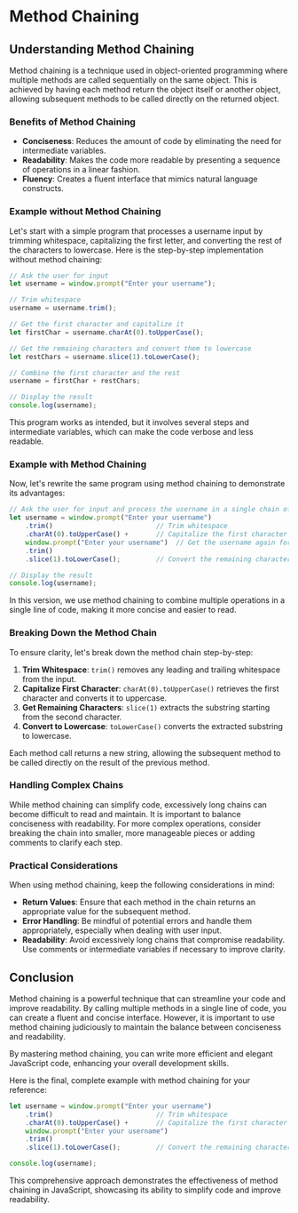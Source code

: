 # Method Chaining

## Understanding Method Chaining

Method chaining is a technique used in object-oriented programming where multiple methods are called sequentially on the same object. This is achieved by having each method return the object itself or another object, allowing subsequent methods to be called directly on the returned object.

### Benefits of Method Chaining

- **Conciseness**: Reduces the amount of code by eliminating the need for intermediate variables.
- **Readability**: Makes the code more readable by presenting a sequence of operations in a linear fashion.
- **Fluency**: Creates a fluent interface that mimics natural language constructs.

### Example without Method Chaining

Let's start with a simple program that processes a username input by trimming whitespace, capitalizing the first letter, and converting the rest of the characters to lowercase. Here is the step-by-step implementation without method chaining:

```javascript
// Ask the user for input
let username = window.prompt("Enter your username");

// Trim whitespace
username = username.trim();

// Get the first character and capitalize it
let firstChar = username.charAt(0).toUpperCase();

// Get the remaining characters and convert them to lowercase
let restChars = username.slice(1).toLowerCase();

// Combine the first character and the rest
username = firstChar + restChars;

// Display the result
console.log(username);
```

This program works as intended, but it involves several steps and intermediate variables, which can make the code verbose and less readable.

### Example with Method Chaining

Now, let's rewrite the same program using method chaining to demonstrate its advantages:

```javascript
// Ask the user for input and process the username in a single chain of methods
let username = window.prompt("Enter your username")
    .trim()                          // Trim whitespace
    .charAt(0).toUpperCase() +       // Capitalize the first character
    window.prompt("Enter your username")  // Get the username again for chaining
    .trim()
    .slice(1).toLowerCase();         // Convert the remaining characters to lowercase

// Display the result
console.log(username);
```

In this version, we use method chaining to combine multiple operations in a single line of code, making it more concise and easier to read.

### Breaking Down the Method Chain

To ensure clarity, let's break down the method chain step-by-step:

1. **Trim Whitespace**: `trim()` removes any leading and trailing whitespace from the input.
2. **Capitalize First Character**: `charAt(0).toUpperCase()` retrieves the first character and converts it to uppercase.
3. **Get Remaining Characters**: `slice(1)` extracts the substring starting from the second character.
4. **Convert to Lowercase**: `toLowerCase()` converts the extracted substring to lowercase.

Each method call returns a new string, allowing the subsequent method to be called directly on the result of the previous method.

### Handling Complex Chains

While method chaining can simplify code, excessively long chains can become difficult to read and maintain. It is important to balance conciseness with readability. For more complex operations, consider breaking the chain into smaller, more manageable pieces or adding comments to clarify each step.

### Practical Considerations

When using method chaining, keep the following considerations in mind:

- **Return Values**: Ensure that each method in the chain returns an appropriate value for the subsequent method.
- **Error Handling**: Be mindful of potential errors and handle them appropriately, especially when dealing with user input.
- **Readability**: Avoid excessively long chains that compromise readability. Use comments or intermediate variables if necessary to improve clarity.

## Conclusion

Method chaining is a powerful technique that can streamline your code and improve readability. By calling multiple methods in a single line of code, you can create a fluent and concise interface. However, it is important to use method chaining judiciously to maintain the balance between conciseness and readability.

By mastering method chaining, you can write more efficient and elegant JavaScript code, enhancing your overall development skills.

Here is the final, complete example with method chaining for your reference:

```javascript
let username = window.prompt("Enter your username")
    .trim()                          // Trim whitespace
    .charAt(0).toUpperCase() +       // Capitalize the first character
    window.prompt("Enter your username")
    .trim()
    .slice(1).toLowerCase();         // Convert the remaining characters to lowercase

console.log(username);
```

This comprehensive approach demonstrates the effectiveness of method chaining in JavaScript, showcasing its ability to simplify code and improve readability.
